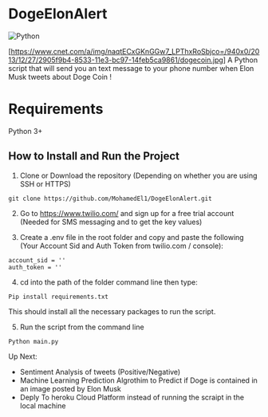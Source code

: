 # DogeElonAlert
![Python](https://img.shields.io/badge/python-v3.7+-blue.svg)

[https://www.cnet.com/a/img/naqtECxGKnGGw7_LPThxRoSbjco=/940x0/2013/12/27/2905f9b4-8533-11e3-bc97-14feb5ca9861/dogecoin.jpg] A Python script that will send you an text message to your phone number when Elon Musk tweets about Doge Coin !


# Requirements
Python 3+


## How to Install and Run the Project
1. Clone or Download the repository (Depending on whether you are using SSH or HTTPS)

```
git clone https://github.com/MohamedEl1/DogeElonAlert.git
```

2. Go to https://www.twilio.com/ and sign up for a free trial account (Needed for SMS messaging and to get the key values)

3. Create a .env file in the root folder and copy and paste the following (Your Account Sid and Auth Token from twilio.com / console):
```
account_sid = ''
auth_token = ''
```

4. cd into the path of the folder command line then type:

```
Pip install requirements.txt
```
This should install all the necessary packages to run the script.


5. Run the script from the command line
```
Python main.py
```

Up Next:
- Sentiment Analysis of tweets (Positive/Negative)
- Machine Learning Prediction Algrothim to Predict if Doge is contained in an image posted by Elon Musk
- Deply To heroku Cloud Platform instead of running the scraipt in the local machine






